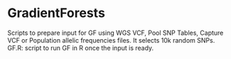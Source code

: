# GradientForests
Scripts to prepare input for GF using WGS VCF, Pool SNP Tables, Capture VCF or Population allelic frequencies files. It selects 10k random SNPs.
GF.R: script to run GF in R once the input is ready.
